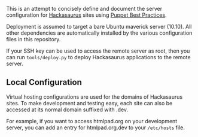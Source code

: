 This is an attempt to concisely define and document the server configuration for [Hackasaurus][] sites using [Puppet Best Practices][].

Deployment is assumed to target a bare Ubuntu maverick server (10.10). All other dependencies are automatically installed by the various configuration files in this repository.

If your SSH key can be used to access the remote server as root, then you can run `tools/deploy.py` to deploy Hackasaurus applications to the remote server.

## Local Configuration ##

Virtual hosting configurations are used for the domains of Hackasaurus sites. To make development and testing easy, each site can also be accessed at its normal domain suffixed with .dev.

For example, if you want to access htmlpad.org on your development server, you can add an entry for htmlpad.org.dev to your `/etc/hosts` file.

  [Hackasaurus]: http://hackasaurus.org
  [Puppet Best Practices]: http://projects.puppetlabs.com/projects/puppet/wiki/Puppet_Best_Practice
